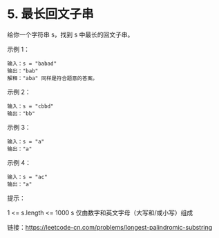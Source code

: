 # 5. 最长回文子串

给你一个字符串 s，找到 s 中最长的回文子串。

示例 1：
````
输入：s = "babad"
输出："bab"
解释："aba" 同样是符合题意的答案。
````
示例 2：
````
输入：s = "cbbd"
输出："bb"
````
示例 3：
````
输入：s = "a"
输出："a"
````
示例 4：
````
输入：s = "ac"
输出："a"
````

提示：

1 <= s.length <= 1000
s 仅由数字和英文字母（大写和/或小写）组成

链接：https://leetcode-cn.com/problems/longest-palindromic-substring